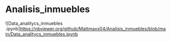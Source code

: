 # Analisis_inmuebles

![Data_analitycs_inmuebles .ipynb]https://nbviewer.org/github/Mattmaxx04/Analisis_inmuebles/blob/main/Data_analitycs_inmuebles.ipynb
